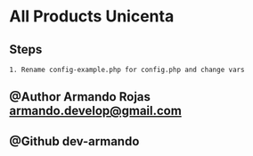 # All Products Unicenta

## Steps

    1. Rename config-example.php for config.php and change vars


## @Author Armando Rojas <armando.develop@gmail.com>
## @Github dev-armando

